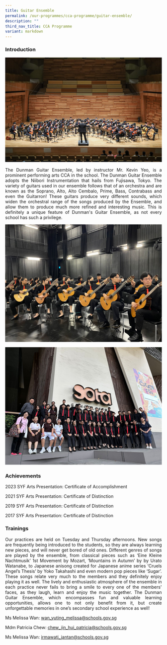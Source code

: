 ```yaml
---
title: Guitar Ensemble
permalink: /our-programmes/cca-programme/guitar-ensemble/
description: ""
third_nav_title: CCA Programme
variant: markdown
---
```

### Introduction

![](/images/CCA%20Photos/Guitar%20Ensemble/syf%20stage%201.jpg)

<p style="text-align: justify;">The Dunman Guitar Ensemble, led by instructor Mr. Kevin Yeo, is a prominent performing arts CCA in the school. The Dunman Guitar Ensemble adopts the Niibori Instrumentation that hails from Fujisawa, Tokyo. The variety of guitars used in our ensemble follows that of an orchestra and are known as the Soprano, Alto, Alto Cembalo, Prime, Bass, Contrabass and even the Guitarron! These guitars produce very different sounds, which widen the orchestral range of the songs produced by the Ensemble, and allow them to produce much more refined and interesting music. This is definitely a unique feature of Dunman's Guitar Ensemble, as not every school has such a privilege.</p>

![](/images/CCA%20Photos/Guitar%20Ensemble/pic%2012023.jpeg)

![](/images/CCA%20Photos/Guitar%20Ensemble/guitar%20sota%20pic.jpeg)

### Achievements

<p style="text-align: left;">2023 SYF Arts Presentation: Certificate of Accomplishment

2021 SYF Arts Presentation: Certificate of Distinction

2019 SYF Arts Presentation: Certificate of Distinction

2017 SYF Arts Presentation: Certificate of Distinction
</p>

### Trainings 

<p style="text-align: justify;">Our practices are held on Tuesday and Thursday afternoons. New songs are frequently being introduced to the students, so they are always learning new pieces, and will never get bored of old ones. Different genres of songs are played by the ensemble, from classical pieces such as ‘Eine Kleine Nachtmusik’ 1st Movement by Mozart, ‘Mountains in Autumn’ by by Urato Watanabe, to Japanese anisong created for Japanese anime series ‘Cruels Angel’s Thesis’ by Yoko Takahashi and even modern pop pieces like ‘Sugar’. These songs relate very much to the members and they definitely enjoy playing it as well. The lively and enthusiastic atmosphere of the ensemble in each practice never fails to bring a smile to every one of the members' faces, as they laugh, learn and enjoy the music together.
The Dunman Guitar Ensemble, which encompasses fun and valuable learning opportunities, allows one to not only benefit from it, but create unforgettable memories in one’s secondary school experience as well! 
</p>

Ms Melissa Wan:&nbsp;[wan\_yuting\_melissa@schools.gov.sg](mailto:wan_yuting_melissa@schools.gov.sg)

Mdm Patricia Chew:&nbsp;[chew\_jin\_hui\_patricia@schools.gov.sg](mailto:chew_jin_hui_patricia@schools.gov.sg)[  
](mailto:wan_yuting_melissa@schools.gov.sg)

Ms Melissa Wan:&nbsp;[irmawati\_jantan@schools.gov.sg](mailto:wan_yuting_melissa@schools.gov.sg)